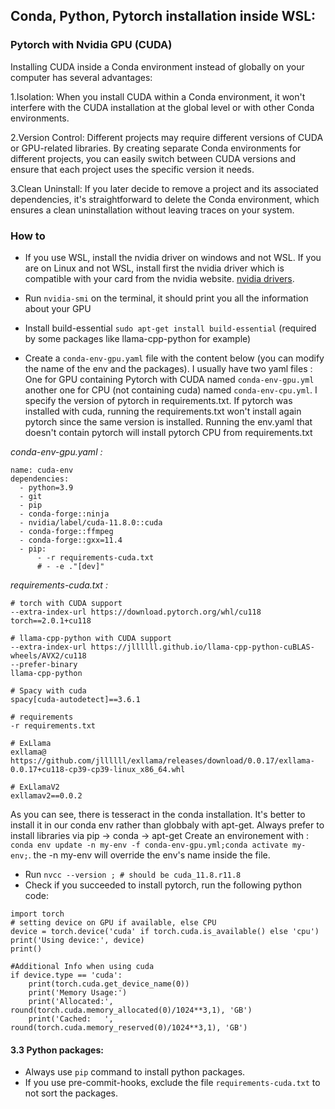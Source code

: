 
## Conda, Python, Pytorch installation inside WSL: 

### Pytorch with Nvidia GPU (CUDA)
Installing CUDA inside a Conda environment instead of globally on your computer has several advantages:

1.Isolation: When you install CUDA within a Conda environment, it won't interfere with the CUDA installation at the global level or with other Conda environments.

2.Version Control: Different projects may require different versions of CUDA or GPU-related libraries. By creating separate Conda environments for different projects, you can easily switch between CUDA versions and ensure that each project uses the specific version it needs.

3.Clean Uninstall: If you later decide to remove a project and its associated dependencies, it's straightforward to delete the Conda environment, which ensures a clean uninstallation without leaving traces on your system.

### How to
- If you use WSL, install the nvidia driver on windows and not WSL. If you are on Linux and not WSL, install first the nvidia driver which is compatible with your card from the nvidia website. [nvidia drivers](https://www.nvidia.fr/Download/index.aspx?lang=fr). 
- Run `nvidia-smi` on the terminal, it should print you all the information about your GPU
  
- Install build-essential `sudo apt-get install build-essential` (required by some packages like llama-cpp-python for example)
  
- Create a `conda-env-gpu.yaml` file with the content below (you can modify the name of the env and the packages). I usually have two yaml files :
One for GPU containing Pytorch with CUDA named `conda-env-gpu.yml` another one for CPU (not containing cuda) named `conda-env-cpu.yml`. I specify the version of pytorch in requirements.txt.
If pytorch was installed with cuda, running the requirements.txt won't install again pytorch since the same version is installed.
Running the env.yaml that doesn't contain pytorch will install pytorch CPU from requirements.txt

*conda-env-gpu.yaml :* 
```
name: cuda-env
dependencies:
  - python=3.9
  - git
  - pip
  - conda-forge::ninja
  - nvidia/label/cuda-11.8.0::cuda
  - conda-forge::ffmpeg
  - conda-forge::gxx=11.4
  - pip:
      - -r requirements-cuda.txt
      # - -e ."[dev]"

```

*requirements-cuda.txt :* 
```
# torch with CUDA support
--extra-index-url https://download.pytorch.org/whl/cu118
torch==2.0.1+cu118

# llama-cpp-python with CUDA support
--extra-index-url https://jllllll.github.io/llama-cpp-python-cuBLAS-wheels/AVX2/cu118
--prefer-binary
llama-cpp-python

# Spacy with cuda
spacy[cuda-autodetect]==3.6.1

# requirements
-r requirements.txt

# ExLlama
exllama@ https://github.com/jllllll/exllama/releases/download/0.0.17/exllama-0.0.17+cu118-cp39-cp39-linux_x86_64.whl

# ExLlamaV2
exllamav2==0.0.2
```
As you can see, there is tesseract in the conda installation. It's better to install it in our conda env rather than globbaly with apt-get. Always prefer to install libraries via pip -> conda -> apt-get
Create an environement with : `conda env update -n my-env -f conda-env-gpu.yml;conda activate my-env;`. the -n my-env will override the env's name inside the file.

- Run `nvcc --version ; # should be cuda_11.8.r11.8`
- Check if you succeeded to install pytorch, run the following python code: 

```
import torch
# setting device on GPU if available, else CPU
device = torch.device('cuda' if torch.cuda.is_available() else 'cpu')
print('Using device:', device)
print()

#Additional Info when using cuda
if device.type == 'cuda':
    print(torch.cuda.get_device_name(0))
    print('Memory Usage:')
    print('Allocated:', round(torch.cuda.memory_allocated(0)/1024**3,1), 'GB')
    print('Cached:   ', round(torch.cuda.memory_reserved(0)/1024**3,1), 'GB')
```

#### 3.3 Python packages:
- Always use `pip` command to install python packages.
- If you use pre-commit-hooks, exclude the file `requirements-cuda.txt` to not sort the packages.

